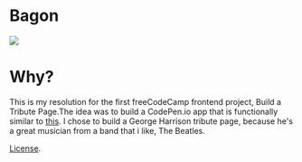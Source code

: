 Bagon
====================

<img src=https://cdn.bulbagarden.net/upload/thumb/d/d2/371Bagon.png/250px-371Bagon.png>

Why?
=============

This is my resolution for the first freeCodeCamp frontend project, Build a Tribute Page.The idea was to build a CodePen.io app that is functionally similar to [this](https://codepen.io/FreeCodeCamp/full/NNvBQW/). I chose to build a George Harrison tribute page, because he's a great musician from a band that i like, The Beatles.

[License](https://codepen.io/gustavocsalvador/pen/zEJBdj/license).
